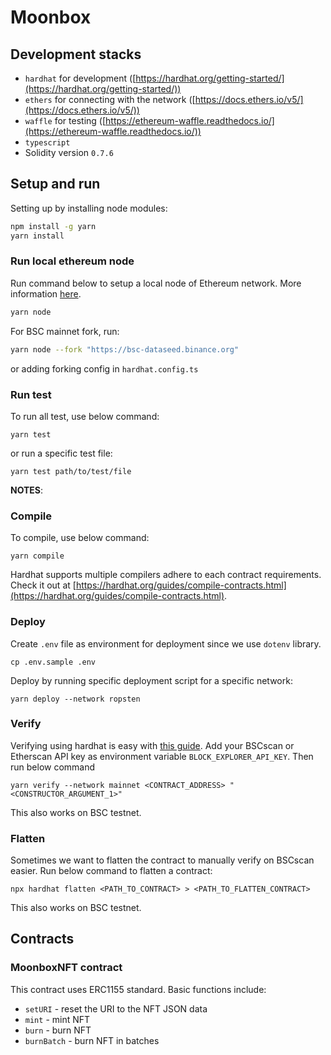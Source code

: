 # Moonbox
## Development stacks
* `hardhat` for development ([https://hardhat.org/getting-started/](https://hardhat.org/getting-started/))
* `ethers` for connecting with the network ([https://docs.ethers.io/v5/](https://docs.ethers.io/v5/))
* `waffle` for testing ([https://ethereum-waffle.readthedocs.io/](https://ethereum-waffle.readthedocs.io/))
* `typescript`
* Solidity version `0.7.6`

## Setup and run
Setting up by installing node modules:

```bash
npm install -g yarn
yarn install
```

### Run local ethereum node
Run command below to setup a local node of Ethereum network. More information [here](https://hardhat.org/hardhat-network/).

```bash
yarn node
```

For BSC mainnet fork, run:

```bash
yarn node --fork "https://bsc-dataseed.binance.org"
```
or adding forking config in `hardhat.config.ts`

### Run test
To run all test, use below command:

```
yarn test
```
or run a specific test file:

```
yarn test path/to/test/file
```

**NOTES**:


### Compile
To compile, use below command:

```
yarn compile
```
Hardhat supports multiple compilers adhere to each contract requirements. Check it out at [https://hardhat.org/guides/compile-contracts.html](https://hardhat.org/guides/compile-contracts.html).

### Deploy
Create `.env` file as environment for deployment since we use `dotenv` library.

```
cp .env.sample .env
```

Deploy by running specific deployment script for a specific network:

```
yarn deploy --network ropsten
```

### Verify
Verifying using hardhat is easy with [this guide](https://www.binance.org/en/blog/verify-with-hardhat/).
Add your BSCscan or Etherscan API key as environment variable `BLOCK_EXPLORER_API_KEY`. Then run below command
```
yarn verify --network mainnet <CONTRACT_ADDRESS> "<CONSTRUCTOR_ARGUMENT_1>"
```
This also works on BSC testnet.

### Flatten
Sometimes we want to flatten the contract to manually verify on BSCscan easier. Run below command to flatten a contract:
```
npx hardhat flatten <PATH_TO_CONTRACT> > <PATH_TO_FLATTEN_CONTRACT>
```
This also works on BSC testnet.

## Contracts
### MoonboxNFT contract
This contract uses ERC1155 standard. Basic functions include:
- `setURI` - reset the URI to the NFT JSON data
- `mint` - mint NFT
- `burn` - burn NFT
- `burnBatch` - burn NFT in batches
